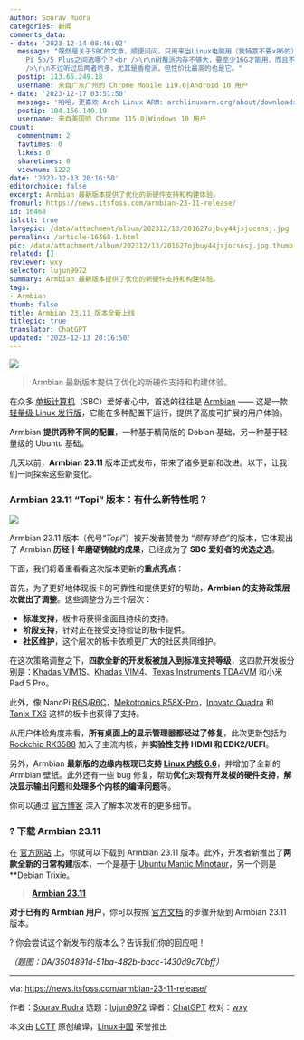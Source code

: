 ```yaml
---
author: Sourav Rudra
categories: 新闻
comments_data:
- date: '2023-12-14 08:46:02'
  message: "既然是关于SBC的文章，顺便问问，只用来当Linux电脑用（我特意不要x86的），Raspberry Pi 5B、Rock 5B和Orange
    Pi 5b/5 Plus之间选哪个？<br />\r\n树莓派内存不够大，要至少16G才能用，而且不能直接从NVMe SSD开机启动，后两个SBC 都自带M2插槽。<br
    />\r\n不过听过后两者坑多，尤其是香橙派，但性价比最高的也是它。"
  postip: 113.65.249.18
  username: 来自广东广州的 Chrome Mobile 119.0|Android 10 用户
- date: '2023-12-17 03:51:50'
  message: '哈哈，更喜欢 Arch Linux ARM: archlinuxarm.org/about/downloads'
  postip: 104.156.140.19
  username: 来自美国的 Chrome 115.0|Windows 10 用户
count:
  commentnum: 2
  favtimes: 0
  likes: 0
  sharetimes: 0
  viewnum: 1222
date: '2023-12-13 20:16:50'
editorchoice: false
excerpt: Armbian 最新版本提供了优化的新硬件支持和构建体验。
fromurl: https://news.itsfoss.com/armbian-23-11-release/
id: 16468
islctt: true
largepic: /data/attachment/album/202312/13/201627ojbuy44jsjocsnsj.jpg
permalink: /article-16468-1.html
pic: /data/attachment/album/202312/13/201627ojbuy44jsjocsnsj.jpg.thumb.jpg
related: []
reviewer: wxy
selector: lujun9972
summary: Armbian 最新版本提供了优化的新硬件支持和构建体验。
tags:
- Armbian
thumb: false
title: Armbian 23.11 版本全新上线
titlepic: true
translator: ChatGPT
updated: '2023-12-13 20:16:50'
---
```


![](/data/attachment/album/202312/13/201627ojbuy44jsjocsnsj.jpg)



> 
> Armbian 最新版本提供了优化的新硬件支持和构建体验。
> 
> 
> 


在众多 [单板计算机](https://en.wikipedia.org/wiki/Single-board_computer)（SBC）爱好者心中，首选的往往是 [Armbian](https://www.armbian.com/) —— 这是一款 [轻量级 Linux 发行版](https://itsfoss.com/lightweight-linux-beginners/)，它能在多种配置下运行，提供了高度可扩展的用户体验。


Armbian **提供两种不同的配置**，一种基于精简版的 Debian 基础，另一种基于轻量级的 Ubuntu 基础。


几天以前，**Armbian 23.11** 版本正式发布，带来了诸多更新和改进。以下，让我们一同探索这些新变化。


### Armbian 23.11 “Topi” 版本：有什么新特性呢？


![](/data/attachment/album/202312/13/201650pkqlh6sy9lwuh566.png)


Armbian 23.11 版本（代号“*Topi*”）被开发者赞誉为 “*颇有特色*”的版本，它体现出了 Armbian **历经十年磨砺铸就的成果**，已经成为了 **SBC 爱好者的优选之选**。


下面，我们将着重看看这次版本更新的**重点亮点**：


首先，为了更好地体现板卡的可靠性和提供更好的帮助，**Armbian 的支持政策层次做出了调整**。这些调整分为三个层次：


* **标准支持**，板卡将获得全面且持续的支持。
* **阶段支持**，针对正在接受支持验证的板卡提供。
* **社区维护**，这个层次的板卡依赖更广大的社区共同维护。


在这次策略调整之下，**四款全新的开发板被加入到标准支持等级**，这四款开发板分别是：[Khadas VIM1S](https://www.khadas.com/vim1s)、[Khadas VIM4](https://www.khadas.com/vim4)、[Texas Instruments TDA4VM](https://www.ti.com/tool/SK-TDA4VM) 和小米 Pad 5 Pro。


此外，像 NanoPi [R6S](https://www.friendlyelec.com/index.php?route=product%2Fproduct&product_id=289)/[R6C](https://www.friendlyelec.com/index.php?route=product%2Fproduct&product_id=291)，[Mekotronics R58X-Pro](https://www.mekotronics.com/h-pd-55.html)，[Inovato Quadra](https://inovato.com/products/quadra) 和 [Tanix TX6](https://www.tanix-box.com/project-view/tanix-tx6-android-tv-box-allwinner-h6-dual-wifi-6k-alice-ux/) 这样的板卡也获得了支持。


从用户体验角度来看，**所有桌面上的显示管理器都经过了修复**，此次更新包括为 [Rockchip RK3588](https://www.rock-chips.com/a/en/products/RK35_Series/2022/0926/1660.html) 加入了主流内核，并**实验性支持 HDMI 和 EDK2/UEFI**。


另外，Armbian **最新版的边缘内核现已支持 [Linux 内核 6.6](https://news.itsfoss.com/linux-kernel-6-6-release/)**，并增加了全新的 Armbian 壁纸。此外还有一些 bug 修复，帮助**优化对现有开发板的硬件支持**，**解决显示输出问题**和**处理多个内核的编译问题**等。


你可以通过 [官方博客](https://www.armbian.com/newsflash/armbian-23-11-topi/) 深入了解本次发布的更多细节。


### ? 下载 Armbian 23.11


在 [官方网站](https://www.armbian.com/download/) 上，你就可以下载到 Armbian 23.11 版本。此外，开发者新推出了**两款全新的日常构建**版本，一个是基于 [Ubuntu Mantic Minotaur](https://news.itsfoss.com/ubuntu-23-10-release/)，另一个则是 \*\*Debian Trixie。



> 
> **[Armbian 23.11](https://www.armbian.com/download/)**
> 
> 
> 


**对于已有的 Armbian 用户**，你可以按照 [官方文档](https://docs.armbian.com/User-Guide_Getting-Started/) 的步骤升级到 Armbian 23.11 版本。


? 你会尝试这个新发布的版本么？告诉我们你的回应吧！


*（题图：DA/3504891d-51ba-482b-bacc-1430d9c70bff）*




---


via: <https://news.itsfoss.com/armbian-23-11-release/>


作者：[Sourav Rudra](https://news.itsfoss.com/author/sourav/) 选题：[lujun9972](https://github.com/lujun9972) 译者：[ChatGPT](https://linux.cn/lctt/ChatGPT) 校对：[wxy](https://github.com/wxy)


本文由 [LCTT](https://github.com/LCTT/TranslateProject) 原创编译，[Linux中国](https://linux.cn/) 荣誉推出